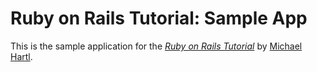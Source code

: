 # Ruby on Rails Tutorial: Sample App

This is the sample application for the
[*Ruby on Rails Tutorial*](http://www.railstutorial.org/)
by [Michael Hartl](http://www.michaelhartl.com/).